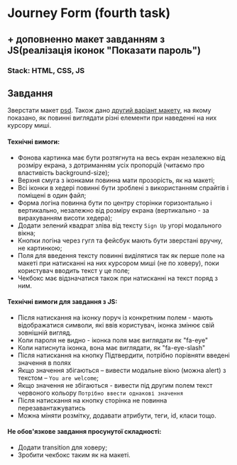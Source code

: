 # Journey Form (fourth task)

## + доповненно макет завданням з JS(реалізація іконок "Показати пароль")

### Stack: HTML, CSS, JS

## Завдання
Зверстати макет [psd](./Journey.psd). Також дано [другий варіант макету](./Journey_Hover.psd), на якому показано, як повинні виглядати різні елементи при наведенні на них курсору миші. 

#### Технічні вимоги:
- Фонова картинка має бути розтягнута на весь екран незалежно від розміру екрана, з дотриманням усіх пропорцій (читаємо про властивість background-size);
- Верхня смуга з іконками повинна мати прозорість, як на макеті;
- Всі іконки в хедері повинні бути зроблені з використанням спрайтів і поміщені в один файл;
- Форма логіна повинна бути по центру сторінки горизонтально і вертикально, незалежно від розміру екрана (вертикально - за вирахуванням висоти хедера);
- Додати зелений квадрат зліва від тексту `Sign Up` угорі модального вікна;
- Кнопки логіна через гугл та фейсбук мають бути зверстані вручну, не картинкою;
- Поля для введення тексту повинні виділятися так як перше поле на макеті при натисканні на них курсором миші (не по ховеру), поки користувач вводить текст у це поле;
- Чекбокс має відзначатися також при натисканні на текст поряд з ним.

#### Технічні вимоги для завдання з JS:

- Після натискання на іконку поруч із конкретним полем - мають відображатися символи, які ввів користувач, іконка змінює свій зовнішній вигляд.
- Коли пароля не видно - іконка поля має виглядати як "fa-eye"
- Коли натиснута іконка, вона має виглядати, як "fa-eye-slash"
- Після натискання на кнопку Підтвердити, потрібно порівняти введені значення в полях
- Якщо значення збігаються – вивести модальне вікно (можна alert) з текстом – `You are welcome`;
- Якщо значення не збігаються - вивести під другим полем текст червоного кольору `Потрібно ввести однакові значення`
- Після натискання на кнопку сторінка не повинна перезавантажуватись
- Можна міняти розмітку, додавати атрибути, теги, id, класи тощо.

#### Не обов'язкове завдання просунутої складності:
- Додати transition для ховеру;
- Зробити чекбокс таким як на макеті.
